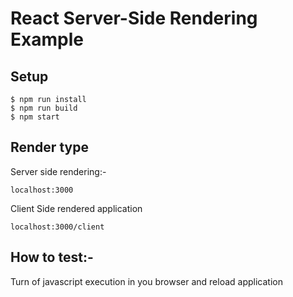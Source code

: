 # React Server-Side Rendering Example

## Setup
```
$ npm run install
$ npm run build
$ npm start
```

## Render type

Server side rendering:-
```
localhost:3000
```

Client Side rendered application
```
localhost:3000/client
```

## How to test:-
Turn of javascript execution in you browser and reload application